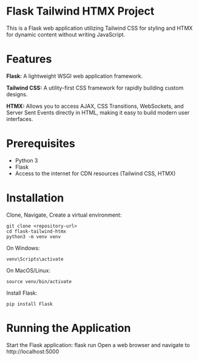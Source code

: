 # Flask Tailwind HTMX Project

This is a Flask web application utilizing Tailwind CSS for styling and HTMX for dynamic content without writing JavaScript.

# Features

**Flask:** A lightweight WSGI web application framework.

**Tailwind CSS:** A utility-first CSS framework for rapidly building custom designs.

**HTMX:** Allows you to access AJAX, CSS Transitions, WebSockets, and Server Sent Events directly in HTML, making it easy to build modern user interfaces.

# Prerequisites

- Python 3
- Flask
- Access to the internet for CDN resources (Tailwind CSS, HTMX)

# Installation

Clone, Navigate, Create a virtual environment:

```
git clone <repository-url>
cd flask-tailwind-htmx
python3 -m venv venv
```

On Windows:

```venv\Scripts\activate```

On MacOS/Linux:

```source venv/bin/activate```

Install Flask:

```pip install Flask```

# Running the Application

Start the Flask application:
flask run
Open a web browser and navigate to http://localhost:5000
